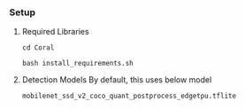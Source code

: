 ### Setup
1. Required Libraries
    ```
    cd Coral

    bash install_requirements.sh
    ```
2. Detection Models
    By default, this uses below model
    ```
    mobilenet_ssd_v2_coco_quant_postprocess_edgetpu.tflite
    ```
